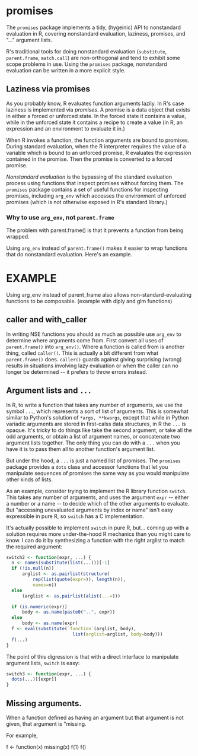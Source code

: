 promises
======

The `promises` package implements a tidy, (hygeinic) API to
nonstandard evaluation in R, covering nonstandard evaluation,
laziness, promises, and "..."  argument lists.

[shutt]: http://www.wpi.edu/Pubs/ETD/Available/etd-090110-124904/
[wiki]: https://en.wikipedia.org/wiki/Fexpr

R's traditional tools for doing nonstandard evaluation (`substitute`,
`parent.frame`, `match.call`) are non-orthogonal and tend to exhibit
some scope problems in use. Using the `promises` package, nonstandard
evaluation can be written in a more explicit style.

## Laziness via promises

As you probably know, R evaluates function arguments lazily. In R's
case laziness is implemented via _promises_. A promise is a data
object that exists in either a forced or unforced state. In the forced
state it contains a value, while in the unforced state it contains a
recipe to create a value (in R, an expression and an environment to
evaluate it in.)

When R invokes a function, the function arguments are bound to
promises. During standard evaluation, when the R interpreter requires
the value of a variable which is bound to an unforced promise, R
evaluates the expression contained in the promise. Then the promise is
converted to a forced promise.

_Nonstandard evaluation_ is the bypassing of the standard evaluation
process using functions that inspect promises without forcing
them. The `promises` package contains a set of useful functions for
inspecting promises, including `arg_env` which accesses the
environment of unforced promises (which is not otherwise exposed in
R's standard library.)

### Why to use `arg_env`, not `parent.frame`

The problem with parent.frame() is that it prevents a function from
being wrapped.

Using `arg_env` instead of `parent.frame()` makes it easier to wrap
functions that do nonstandard evaluation. Here's an example.

# EXAMPLE

Using arg_env instead of parent_frame also allows non-standard-evaluating
functions to be composable. (example with dlply and glm functions)

## caller and with_caller

In writing NSE functions you should as much as possible use `arg_env`
to determine where arguments come from. First convert all uses of
`parent.frame()` into `arg_env()`.  Where a function is called from is
another thing, called `caller()`. This is actually a bit different
from what `parent.frame()` does. `caller()` guards against giving
surprising (wrong) results in situations involving lazy evaluation or
when the caller can no longer be determined -- it prefers to throw
errors instead.

## Argument lists and `...`

In R, to write a function that takes any number of arguments, we use
the symbol `...`, which represents a sort of list of arguments. This
is somewhat similar to Python's solution of `*args, **kwargs`, except
that while in Python variadic arguments are stored in first-calss data
structures, in R the `...` is opaque. It's tricky to do things like
take the second argument, or take all the odd arguments, or obtain a
list of argument names, or concatenate two argument lists
together. The only thing you can do with a `...` when you have it is
to pass them all to another function's argument list.

But under the hood, a `...` is just a named list of promises. The
`promises` package provides a `dots` class and accessor functions that
let you manipulate sequences of promises the same way as you would
manipulate other kinds of lists.

As an example, consider trying to implement the R library function
`switch`. This takes any number of arguments, and uses the argument
`expr` -- either a number or a name -- to decide which of the other
arguments to evaluate. But "accessing unevaluated arguments by index
or name" isn't easy expressible in pure R, so `switch` has a C
implementation.

It's actually possible to implement `switch` in pure R, but... coming
up with a solution requires more under-the-hood R mechanics than you
might care to know. I can do it by synthesizing a function with the
right arglist to match the required argument:

```r
switch2 <- function(expr, ...) {
  n <- names(substitute(list(...)))[-1]
  if (!is.null(n))
      arglist <- as.pairlist(structure(
          rep(list(quote(expr=)), length(n)),
          names=n))
  else
      (arglist <- as.pairlist(alist(...=)))

  if (is.numeric(expr))
      body <- as.name(paste0("..", expr))
  else
      body <- as.name(expr)
  f <- eval(substitute(`function`(arglist, body),
                         list(arglist=arglist, body=body)))
  f(...)
}
```

The point of this digression is that with a direct interface to
manipulate argument lists, `switch` is easy:

```r
switch3 <- function(expr, ...) {
  dots(...)[[expr]]
}
```

## Missing arguments.

When a function  defined as having an argument but that argument is not given, that argument is "missing.

For example,

f <- function(x) missing(x)
f(1)
f()


